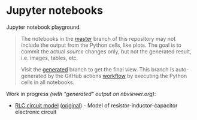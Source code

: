# Jupyter notebooks

Jupyter notebook playground.

> The notebooks in the [master](../../tree/master) branch of this repository may not include the output from the Python cells, like plots.
> The goal is to commit the actual _source_ changes only, but not the generated result, i.e. images, tables, etc.
>
> Visit the [generated](../../tree/generated) branch to get the final view. This branch is auto-generated by the GitHub actions
> [workflow](.github/workflows/main.yml#L56-L64) by executing the Python cells in all notebooks.


Work in progress _(with "generated" output on nbviewer.org)_:

- [RLC circuit model](https://nbviewer.org/github/trundev/notebook/tree/generated/rlc_circuit.ipynb) ([original](rlc_circuit.ipynb)) - Model of resistor-inductor-capacitor electronic circuit
